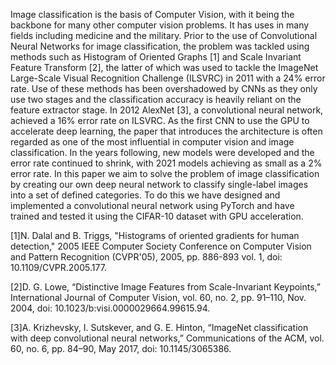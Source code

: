 Image classification is the basis of Computer Vision, with it being the backbone for many other computer vision problems. It has uses in many fields including medicine and the military.
Prior to the use of Convolutional Neural Networks for image classification, the problem was tackled using methods such as Histogram of Oriented Graphs [1] and Scale Invariant Feature Transform [2], the latter of which was used to tackle the ImageNet Large-Scale Visual Recognition Challenge (ILSVRC) in 2011 with a 24% error rate. Use of these methods has been overshadowed by CNNs as they only use two stages and the classification accuracy is heavily reliant on the feature extractor stage. In 2012 AlexNet [3], a convolutional neural network, achieved a 16% error rate on ILSVRC. As the first CNN to use the GPU to accelerate deep learning, the paper that introduces the architecture is often regarded as one of the most influential in computer vision and image classification. In the years following, new models were developed and the error rate continued to shrink, with 2021 models achieving as small as a 2% error rate. 
In this paper we aim to solve the problem of image classification by creating our own deep neural network to classify single-label images into a set of defined categories. To do this we have designed and implemented a convolutional neural network using PyTorch and have trained and tested it using the CIFAR-10 dataset with GPU acceleration. 

[1]N. Dalal and B. Triggs, "Histograms of oriented gradients for human detection," 2005 IEEE Computer Society Conference on Computer Vision and Pattern Recognition (CVPR'05), 2005, pp. 886-893 vol. 1, doi: 10.1109/CVPR.2005.177.

[2]D. G. Lowe, “Distinctive Image Features from Scale-Invariant Keypoints,” International Journal of Computer Vision, vol. 60, no. 2, pp. 91–110, Nov. 2004, doi: 10.1023/b:visi.0000029664.99615.94.

[3]A. Krizhevsky, I. Sutskever, and G. E. Hinton, “ImageNet classification with deep convolutional neural networks,” Communications of the ACM, vol. 60, no. 6, pp. 84–90, May 2017, doi: 10.1145/3065386.
